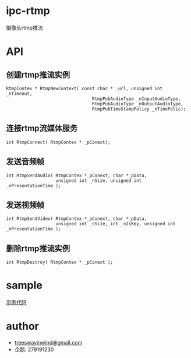 # ipc-rtmp
摄像头rtmp推流

# API
## 创建rtmp推流实例
```
RtmpContex * RtmpNewContext( const char * _url, unsigned int _nTimeout,
                                 RtmpPubAudioType _nInputAudioType,
                                 RtmpPubAudioType _nOutputAudioType,
                                 RtmpPubTimeStampPolicy _nTimePolic);
```

## 连接rtmp流媒体服务
```
int RtmpConnect( RtmpContex * _pConext);
```

## 发送音频帧
```
int RtmpSendAudio( RtmpContex *_pConext, char *_pData,
                   unsigned int _nSize, unsigned int _nPresentationTime );
```

## 发送视频帧
```
int RtmpSendVideo( RtmpContex *_pConext, char *_pData,
                   unsigned int _nSize, int _nIsKey, unsigned int _nPresentationTime );
```

## 删除rtmp推流实例
```
int RtmpDestroy( RtmpContex * _pConext );
```

# sample
[示例代码](./src/sample/main.c)

# author
- treeswayinwind@gmail.com
- 企鹅: 279191230
